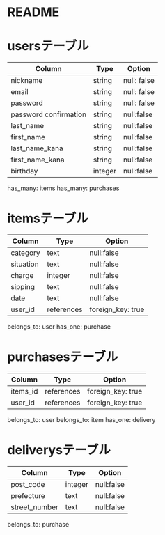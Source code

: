 # README
# usersテーブル
| Column               | Type   | Option      |
|----------------------|--------|-------------|
| nickname             | string | null: false |
| email                | string | null: false |
| password             | string | null: false |
| password confirmation| string | null:false  |
| last_name            | string | null:false  |
| first_name           | string | null:false  |
| last_name_kana       | string | null:false  |
| first_name_kana      | string | null:false  |
| birthday             | integer| null:false  |

has_many: items
has_many: purchases

# itemsテーブル
| Column            | Type       | Option           |
|-------------------|------------|------------------|
| category          | text       | null:false       |
| situation         | text       | null:false       |
| charge            | integer    | null:false       |
| sipping           | text       | null:false       |
| date              | text       | null:false       |
| user_id           | references | foreign_key: true|

belongs_to: user
has_one: purchase

# purchasesテーブル
| Column             | Type       | Option           |
|--------------------|------------|------------------|
| items_id           | references | foreign_key: true|
| user_id            | references | foreign_key: true|

belongs_to: user
belongs_to: item
has_one: delivery

# deliverysテーブル

| Column             | Type           | Option        |
|--------------------|----------------|---------------|
| post_code          | integer        | null:false    |
| prefecture         | text           | null:false    |
| street_number      | text           | null:false    |

belongs_to: purchase
